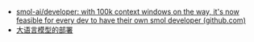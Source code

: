 - [smol-ai/developer: with 100k context windows on the way, it's now feasible for every dev to have their own smol developer (github.com)](https://github.com/smol-ai/developer)
- [大语言模型的部署](https://www.bilibili.com/video/BV1R8411Z7Kb/?spm_id_from=333.337.search-card.all.click)
